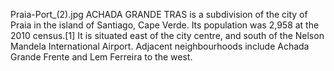Praia-Port_(2).jpg ACHADA GRANDE TRAS is a subdivision of the city of Praia in the island of Santiago, Cape Verde. Its population was 2,958 at the 2010 census.[1] It is situated east of the city centre, and south of the Nelson Mandela International Airport. Adjacent neighbourhoods include Achada Grande Frente and Lem Ferreira to the west.
